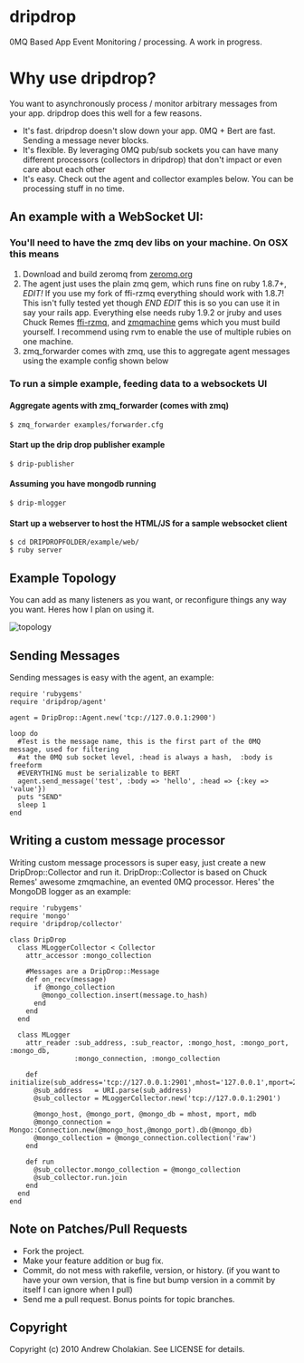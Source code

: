 # dripdrop

0MQ Based App Event Monitoring / processing.
A work in progress.

# Why use dripdrop?

You want to asynchronously process / monitor arbitrary messages from your app.
dripdrop does this well for a few reasons.

* It's fast. dripdrop doesn't slow down your app. 0MQ + Bert are fast. Sending a message never blocks.
* It's flexible. By leveraging 0MQ pub/sub sockets you can have many different processors (collectors in dripdrop) that don't impact or even care about each other
* It's easy. Check out the agent and collector examples below. You can be processing stuff in no time.

## An example with a WebSocket UI:

### You'll need to have the zmq dev libs on your machine. On OSX this means

1. Download and build zeromq from [zeromq.org](http://www.zeromq.org/area:download)
1. The agent just uses the plain zmq gem, which runs fine on ruby 1.8.7+, *EDIT!* If you use my fork of ffi-rzmq everything should work with 1.8.7! This isn't fully tested yet though *END EDIT*  this is so you can use it in say your rails app. Everything else needs ruby 1.9.2 or jruby and uses Chuck Remes [ffi-rzmq](http://github.com/chuckremes/ffi-rzmq), and [zmqmachine](http://github.com/chuckremes/zmqmachine) gems which you must build yourself. I recommend using rvm to enable the use of multiple rubies on one machine.
1. zmq_forwarder comes with zmq, use this to aggregate agent messages using the example config shown below

### To run a simple example, feeding data to a websockets UI

#### Aggregate agents with zmq_forwarder (comes with zmq)
    $ zmq_forwarder examples/forwarder.cfg

#### Start up the drip drop publisher example
    $ drip-publisher

#### Assuming you have mongodb running
    $ drip-mlogger
  
#### Start up a webserver to host the HTML/JS for a sample websocket client
    $ cd DRIPDROPFOLDER/example/web/
    $ ruby server

## Example Topology

You can add as many listeners as you want, or reconfigure things any way you want. Heres how I plan on using it.

![topology](http://github.com/andrewvc/dripdrop/raw/master/doc_img/topology.png "Topology")

## Sending Messages

Sending messages is easy with the agent, an example:

    require 'rubygems'
    require 'dripdrop/agent'

    agent = DripDrop::Agent.new('tcp://127.0.0.1:2900')

    loop do
      #Test is the message name, this is the first part of the 0MQ message, used for filtering
      #at the 0MQ sub socket level, :head is always a hash,  :body is freeform
      #EVERYTHING must be serializable to BERT
      agent.send_message('test', :body => 'hello', :head => {:key => 'value'})
      puts "SEND"
      sleep 1
    end

## Writing a custom message processor

Writing custom message processors is super easy, just create a new DripDrop::Collector
and run it. DripDrop::Collector is based on Chuck Remes' awesome zmqmachine, an evented
0MQ processor. Heres' the MongoDB logger as an example:
    
    require 'rubygems'
    require 'mongo'
    require 'dripdrop/collector'

    class DripDrop
      class MLoggerCollector < Collector
        attr_accessor :mongo_collection
        
        #Messages are a DripDrop::Message
        def on_recv(message)
          if @mongo_collection
            @mongo_collection.insert(message.to_hash)
          end
        end
      end

      class MLogger
        attr_reader :sub_address, :sub_reactor, :mongo_host, :mongo_port, :mongo_db,
                    :mongo_connection, :mongo_collection

        def initialize(sub_address='tcp://127.0.0.1:2901',mhost='127.0.0.1',mport=27017,mdb='dripdrop')
          @sub_address   = URI.parse(sub_address)
          @sub_collector = MLoggerCollector.new('tcp://127.0.0.1:2901')
          
          @mongo_host, @mongo_port, @mongo_db = mhost, mport, mdb
          @mongo_connection = Mongo::Connection.new(@mongo_host,@mongo_port).db(@mongo_db)
          @mongo_collection = @mongo_connection.collection('raw')
        end

        def run
          @sub_collector.mongo_collection = @mongo_collection
          @sub_collector.run.join
        end
      end
    end


## Note on Patches/Pull Requests
 
* Fork the project.
* Make your feature addition or bug fix.
* Commit, do not mess with rakefile, version, or history.
  (if you want to have your own version, that is fine but bump version in a commit by itself I can ignore when I pull)
* Send me a pull request. Bonus points for topic branches.

## Copyright

Copyright (c) 2010 Andrew Cholakian. See LICENSE for details.
